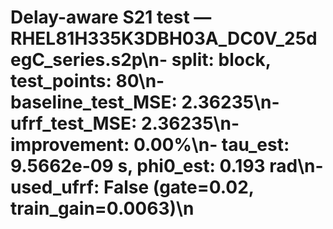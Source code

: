 # Delay-aware S21 test — RHEL81H335K3DBH03A_DC0V_25degC_series.s2p\n- split: block, test_points: 80\n- baseline_test_MSE: 2.36235\n- ufrf_test_MSE: 2.36235\n- improvement: 0.00%\n- tau_est: 9.5662e-09 s, phi0_est: 0.193 rad\n- used_ufrf: False (gate=0.02, train_gain=0.0063)\n